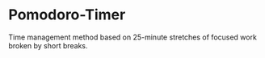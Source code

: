 # Pomodoro-Timer
Time management method based on 25-minute stretches of focused work broken by short breaks. 
